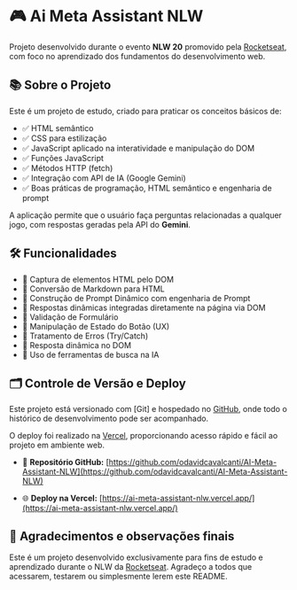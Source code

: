 # 🎮 Ai Meta Assistant NLW

Projeto desenvolvido durante o evento **NLW 20** promovido pela [Rocketseat](https://www.rocketseat.com.br/), com foco no aprendizado dos fundamentos do desenvolvimento web.

## 📚 Sobre o Projeto

Este é um projeto de estudo, criado para praticar os conceitos básicos de:
- ✅ HTML semântico
- ✅ CSS para estilização
- ✅ JavaScript aplicado na interatividade e manipulação do DOM
- ✅ Funções JavaScript
- ✅ Métodos HTTP (fetch)
- ✅ Integração com API de IA (Google Gemini)
- ✅ Boas práticas de programação, HTML semântico e engenharia de prompt

A aplicação permite que o usuário faça perguntas relacionadas a qualquer jogo, com respostas geradas pela API do **Gemini**.

## 🛠️ Funcionalidades

- 🔹 Captura de elementos HTML pelo DOM
- 🔹 Conversão de Markdown para HTML
- 🔹 Construção de Prompt Dinâmico com engenharia de Prompt
- 🔹 Respostas dinâmicas integradas diretamente na página via DOM
- 🔹 Validação de Formulário
- 🔹 Manipulação de Estado do Botão (UX)
- 🔹 Tratamento de Erros (Try/Catch)
- 🔹 Resposta dinâmica no DOM
- 🔹 Uso de ferramentas de busca na IA

## 🗂️ Controle de Versão e Deploy

Este projeto está versionado com [Git] e hospedado no [GitHub](https://github.com/deeolic/AI-Meta-Assistant-NLW), onde todo o histórico de desenvolvimento pode ser acompanhado.

O deploy foi realizado na [Vercel](https://ai-meta-assistant-nlw.vercel.app/), proporcionando acesso rápido e fácil ao projeto em ambiente web.

- 🔗 **Repositório GitHub:** [https://github.com/odavidcavalcanti/AI-Meta-Assistant-NLW](https://github.com/odavidcavalcanti/AI-Meta-Assistant-NLW)

- 🌐 **Deploy na Vercel:** [https://ai-meta-assistant-nlw.vercel.app/](https://ai-meta-assistant-nlw.vercel.app/)

## 💬 Agradecimentos e observações finais

Este é um projeto desenvolvido exclusivamente para fins de estudo e aprendizado durante o NLW da [Rocketseat](https://rocketseat.com.br/).
 Agradeço a todos que acessarem, testarem ou simplesmente lerem este README. 
